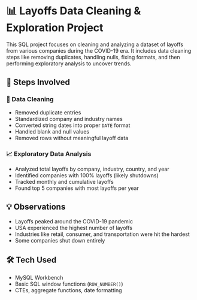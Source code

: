 # 📊 Layoffs Data Cleaning & Exploration Project

This SQL project focuses on cleaning and analyzing a dataset of layoffs from various companies during the COVID-19 era. It includes data cleaning steps like removing duplicates, handling nulls, fixing formats, and then performing exploratory analysis to uncover trends.

## 🧹 Steps Involved

### 🔧 Data Cleaning

- Removed duplicate entries  
- Standardized company and industry names  
- Converted string dates into proper `DATE` format  
- Handled blank and null values  
- Removed rows without meaningful layoff data  

### 📈 Exploratory Data Analysis

- Analyzed total layoffs by company, industry, country, and year  
- Identified companies with 100% layoffs (likely shutdowns)  
- Tracked monthly and cumulative layoffs  
- Found top 5 companies with most layoffs per year  

## 💡 Observations

- Layoffs peaked around the COVID-19 pandemic  
- USA experienced the highest number of layoffs  
- Industries like retail, consumer, and transportation were hit the hardest  
- Some companies shut down entirely  

## 🛠️ Tech Used

- MySQL Workbench  
- Basic SQL window functions (`ROW_NUMBER()`)  
- CTEs, aggregate functions, date formatting  
